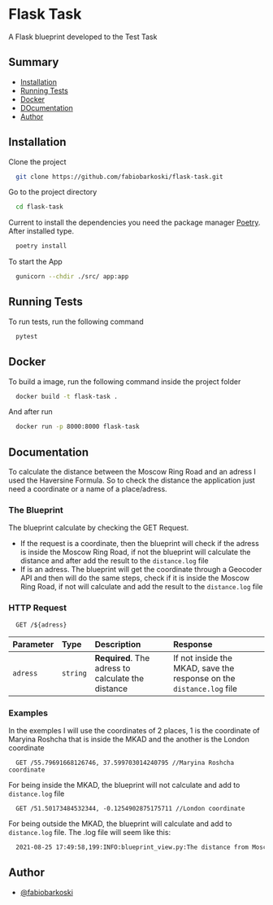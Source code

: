 

# Flask Task

A Flask blueprint developed to the Test Task

## Summary

- [Installation](#installation)
- [Running Tests](#running-tests)
- [Docker](#docker)
- [DOcumentation](#documentation)
- [Author](#author)

## Installation

Clone the project

```bash
  git clone https://github.com/fabiobarkoski/flask-task.git
```

Go to the project directory

```bash
  cd flask-task
```

Current to install the dependencies you need the package manager [Poetry](https://python-poetry.org/docs/). After installed type.

```bash
  poetry install
```

To start the App

```bash
  gunicorn --chdir ./src/ app:app
```

## Running Tests

To run tests, run the following command

```bash
  pytest
```

## Docker

To build a image, run the following command inside the project folder

```bash
  docker build -t flask-task .
```

And after run

```bash
  docker run -p 8000:8000 flask-task
```

## Documentation

To calculate the distance between the Moscow Ring Road and an adress I used the Haversine Formula. So to check the distance the application just need a coordinate or a name of a place/adress.

### The Blueprint

The blueprint calculate by checking the GET Request.
- If the request is a coordinate, then the blueprint will check if the adress is inside the Moscow Ring Road, if not the blueprint will calculate the distance and after add the result to the `distance.log` file
- If is an adress. The blueprint will get the coordinate through a Geocoder API and then will do the same steps, check if it is inside the Moscow Ring Road, if not will calculate and add the result to the `distance.log` file

### HTTP Request

```http
  GET /${adress}
```

| Parameter | Type     | Description                       | Response                       |
| :-------- | :------- | :-------------------------------- | :-------------------------------- 
| `adress`      | `string` | **Required**. The adress to calculate the distance | If not inside the MKAD, save the response on the `distance.log` file |

### Examples

In the exemples I will use the coordinates of 2 places, 1 is the coordinate of Maryina Roshcha  that is inside the MKAD and the another is the London coordinate

```http
  GET /55.79691668126746, 37.599703014240795 //Maryina Roshcha coordinate
```
For being inside the MKAD, the blueprint will not calculate and add to `distance.log` file

```http
  GET /51.50173484532344, -0.1254902875175711 //London coordinate
```

For being outside the MKAD, the blueprint will calculate and add to `distance.log` file. The .log file will seem like this:

```bash
  2021-08-25 17:49:58,199:INFO:blueprint_view.py:The distance from Moscow Ring Road to 51.50173484532344, -0.1254902875175711 is 2515 km
```

## Author

- [@fabiobarkoski](https://www.github.com/fabiobarkoski)


